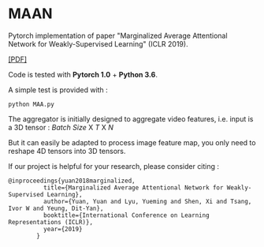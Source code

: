 # MAAN
Pytorch implementation of paper "Marginalized Average Attentional Network for Weakly-Supervised Learning" (ICLR 2019).

[[PDF]](https://openreview.net/pdf?id=HkljioCcFQ)

Code is tested with **Pytorch 1.0** + **Python 3.6**. 

A simple test is provided with : 
```
python MAA.py
```

The aggregator is initially designed to aggregate video features, i.e. input is a 3D tensor : *Batch Size* X *T* X *N*

But it can easily be adapted to process image feature map, you only need to reshape 4D tensors into 3D tensors.

If our project is helpful for your research, please consider citing : 
``` 
@inproceedings{yuan2018marginalized,
          title={Marginalized Average Attentional Network for Weakly-Supervised Learning},
          author={Yuan, Yuan and Lyu, Yueming and Shen, Xi and Tsang, Ivor W and Yeung, Dit-Yan},
          booktitle={International Conference on Learning Representations (ICLR)},
          year={2019}
        }
```

